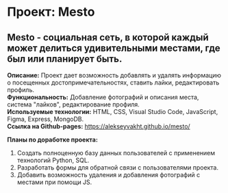 # Проект: Mesto

## Mesto - социальная сеть, в которой каждый может делиться удивительными местами, где был или планирует быть.

**Описание:** Проект дает возможность добавлять и удалять информацию о посещенных достопримечательностях, ставить лайки, редактировать профиль.  
**Функциональность:** Добавление фотографий и описания места, система "лайков", редактирование профиля.  
**Используемые технологии:** HTML, CSS, Visual Studio Code, JavaScript, Figma, Express, MongoDB.  
**Ссылка на Github-pages:** https://alekseyvakht.github.io/mesto/     

**Планы по доработке проекта:**  
1. Создать полноценную базу данных пользователей с применением технологий Python, SQL.
2. Разработать формы для обратной связи с пользователями проекта.
3. Добавить возможность удаления и добавления фотографий с местами при помощи JS.
